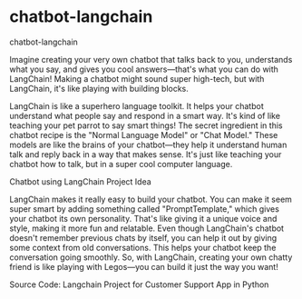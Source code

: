 # chatbot-langchain

chatbot-langchain

Imagine creating your very own chatbot that talks back to you, understands what you say, and gives you cool answers—that's what you can do with LangChain! Making a chatbot might sound super high-tech, but with LangChain, it's like playing with building blocks.

LangChain is like a superhero language toolkit. It helps your chatbot understand what people say and respond in a smart way. It's kind of like teaching your pet parrot to say smart things! The secret ingredient in this chatbot recipe is the "Normal Language Model" or "Chat Model." These models are like the brains of your chatbot—they help it understand human talk and reply back in a way that makes sense. It's just like teaching your chatbot how to talk, but in a super cool computer language.

Chatbot using LangChain Project Idea

LangChain makes it really easy to build your chatbot. You can make it seem super smart by adding something called "PromptTemplate," which gives your chatbot its own personality. That's like giving it a unique voice and style, making it more fun and relatable. Even though LangChain's chatbot doesn't remember previous chats by itself, you can help it out by giving some context from old conversations. This helps your chatbot keep the conversation going smoothly. So, with LangChain, creating your own chatty friend is like playing with Legos—you can build it just the way you want!

Source Code: Langchain Project for Customer Support App in Python
